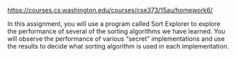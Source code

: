 https://courses.cs.washington.edu/courses/cse373/15au/homework6/

In this assignment, you will use a program called Sort Explorer to explore the performance of several of the sorting algorithms we have learned. You will observe the performance of various “secret” implementations and use the results to decide what sorting algorithm is used in each implementation.
